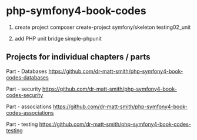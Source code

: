 # php-symfony4-book-codes


1. create project
composer create-project symfony/skeleton testing02_unit

2. add PHP unit bridge
 simple-phpunit


## Projects for individual chapters / parts

Part - Databases 
https://github.com/dr-matt-smith/php-symfony4-book-codes-databases

Part - security
https://github.com/dr-matt-smith/php-symfony4-book-codes-security

Part - associations
https://github.com/dr-matt-smith/php-symfony4-book-codes-associations

Part - testing
https://github.com/dr-matt-smith/php-symfony4-book-codes-testing

